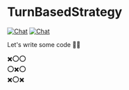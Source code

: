 # TurnBasedStrategy

[![Chat](https://img.shields.io/badge/join-skype-00aff0.svg)](https://join.skype.com/gUTNnuMBumiY)
[![Chat](https://img.shields.io/badge/join-discord-7289da.svg)](https://discord.gg)

Let's write some code 💪😉

✖️⭕️⭕️  
⭕️✖️⭕️  
✖️⭕️✖️  

